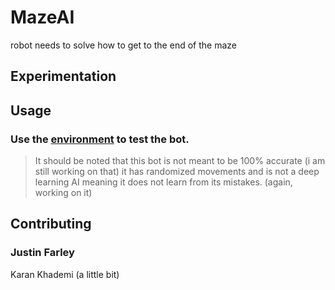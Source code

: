 # MazeAI
robot needs to solve how to get to the end of the maze
## Experimentation


## Usage

### Use the [environment](https://flathippo.github.io/MazeAI/) to test the bot.
>It should be noted that this bot is not meant to be 100% accurate (i am still working on that)
>it has randomized movements and is not a deep learning AI meaning it does not learn from its mistakes. (again, working on it)

## Contributing

### Justin Farley
Karan Khademi (a little bit)